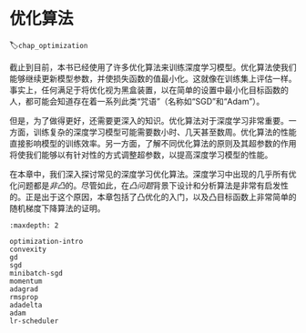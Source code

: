 # 优化算法
:label:`chap_optimization`

截止到目前，本书已经使用了许多优化算法来训练深度学习模型。优化算法使我们能够继续更新模型参数，并使损失函数的值最小化。这就像在训练集上评估一样。事实上，任何满足于将优化视为黑盒装置，以在简单的设置中最小化目标函数的人，都可能会知道存在着一系列此类“咒语”（名称如“SGD”和“Adam”）。

但是，为了做得更好，还需要更深入的知识。优化算法对于深度学习非常重要。一方面，训练复杂的深度学习模型可能需要数小时、几天甚至数周。优化算法的性能直接影响模型的训练效率。另一方面，了解不同优化算法的原则及其超参数的作用将使我们能够以有针对性的方式调整超参数，以提高深度学习模型的性能。

在本章中，我们深入探讨常见的深度学习优化算法。深度学习中出现的几乎所有优化问题都是*非凸*的。尽管如此，在*凸问题*背景下设计和分析算法是非常有启发性的。正是出于这个原因，本章包括了凸优化的入门，以及凸目标函数上非常简单的随机梯度下降算法的证明。

```toc
:maxdepth: 2

optimization-intro
convexity
gd
sgd
minibatch-sgd
momentum
adagrad
rmsprop
adadelta
adam
lr-scheduler
```
